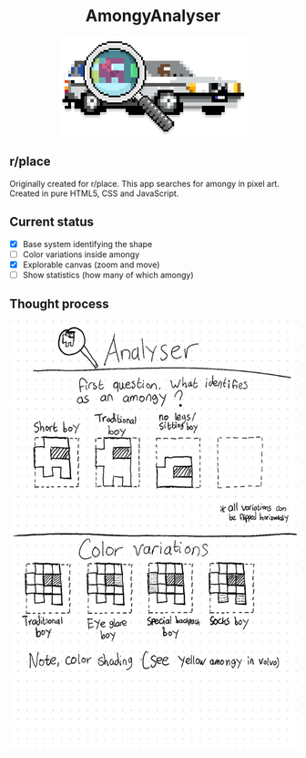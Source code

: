 <div align="center">
    <h1>AmongyAnalyser</h1>
    <img src="./resources/github/logo.png"/>
</div>

## r/place
Originally created for r/place. This app searches for amongy in pixel art. Created in pure HTML5, CSS and JavaScript.

## Current status
- [x] Base system identifying the shape
- [ ] Color variations inside amongy
- [x] Explorable canvas (zoom and move)
- [ ] Show statistics (how many of which amongy)

## Thought process

<div align="center">
    <img src="./resources/github/page1.png" height="750px"/>
</div>